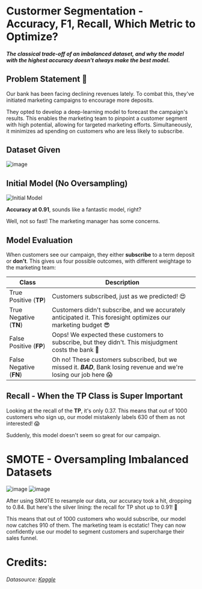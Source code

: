 # Custormer Segmentation - Accuracy, F1, Recall, Which Metric to Optimize?

##### The classical trade-off of an imbalanced dataset, and why the model with the highest accuracy doesn't always make the best model. 

## Problem Statement 🏦
Our bank has been facing declining revenues lately. To combat this, they've initiated marketing campaigns to encourage more deposits. 

They opted to develop a deep-learning model to forecast the campaign's results. 
This enables the marketing team to pinpoint a customer segment with high potential, allowing for targeted marketing efforts. 
Simultaneously, it minimizes ad spending on customers who are less likely to subscribe.

## Dataset Given
![image](https://user-images.githubusercontent.com/29735171/181032729-45f45d8a-21cf-4815-8160-e62a52be8f0d.png)

## Initial Model (No Oversampling)
![Initial Model](https://user-images.githubusercontent.com/29735171/181026721-a676e5c2-5856-490a-8061-be2b10ca92d5.png)

**Accuracy at 0.91**, sounds like a fantastic model, right?

Well, not so fast! The marketing manager has some concerns.

## Model Evaluation
When customers see our campaign, they either **subscribe** to a term deposit or **don't**. 
This gives us four possible outcomes, with different weightage to the marketing team:

| Class | Description |
| ---   | ---      |
| True Positive (**TP**)| Customers subscribed, just as we predicted! :heart_eyes: |
| True Negative (**TN**)| Customers didn't subscribe, and we accurately anticipated it. This foresight optimizes our marketing budget :sunglasses: |
| False Positive (**FP**)| Oops! We expected these customers to subscribe, but they didn't. This misjudgment costs the bank :grimacing: |
| False Negative (**FN**)| Oh no! These customers subscribed, but we missed it. ***BAD***, Bank losing revenue and we're losing our job here :scream: |


## Recall - When the TP Class is Super Important 

Looking at the recall of the **TP**, it's only 0.37. 
This means that out of 1000 customers who sign up, our model mistakenly labels 630 of them as not interested! 😱

Suddenly, this model doesn't seem so great for our campaign.


# SMOTE - Oversampling Imbalanced Datasets

![image](https://user-images.githubusercontent.com/29735171/181029001-8fe0db40-d58a-421a-970d-c613ca3b7882.png)
![image](https://user-images.githubusercontent.com/29735171/181032095-edeb0fe0-e589-4973-a625-3e1e5d05c9b5.png)

After using SMOTE to resample our data, our accuracy took a hit, dropping to 0.84. 
But here's the silver lining: the recall for TP shot up to 0.91! 🥳

This means that out of 1000 customers who would subscribe, our model now catches 910 of them. 
The marketing team is ecstatic! They can now confidently use our model to segment customers and supercharge their sales funnel.



# Credits:
###### Datasource: [Kaggle](https://www.kaggle.com/datasets/kunalgupta2616/hackerearth-customer-segmentation-hackathon)

